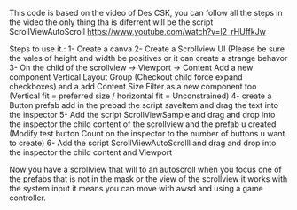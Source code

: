 This code is based on the video of Des CSK, you can follow all the steps in the video the only thing tha is diferrent will be the script ScrollViewAutoScroll
https://www.youtube.com/watch?v=l2_rHUffkJw


Steps to use it.:
1- Create a canva
2- Create a Scrollview UI (Please be sure the vales of height and width be positives or it can create a strange behavor
3- On the child of the scrollview -> Viewport -> Content  Add a new component Vertical Layout Group (Checkout child force expand checkboxes) and a add Content Size Filter as a new component too (Vertical fit = preferred size  / horizontal fit = Unconstrained)
4- create a Button prefab add in the prebad the script saveItem and drag the text into the inspector 
5- Add the script ScrollViewSample and drag and drop into the inspector the child content of the scrollview and the prefab u created (Modify test button Count on the inspector to the number of buttons u want to create)
6- Add the script ScrollViiewAutoScrolll and drag and drop into the inspector the child content and Viewport

Now you have a scrollview that will to an autoscroll when you focus one of the prefabs that is not in the mask or the view of the scrollview it works with the system input it means you can move with awsd and using a game controller.
